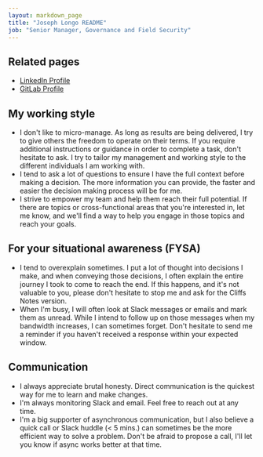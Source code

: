 ```yaml
---
layout: markdown_page
title: "Joseph Longo README"
job: "Senior Manager, Governance and Field Security"
---
```


## Related pages

- [LinkedIn Profile](https://www.linkedin.com/in/joseph-longo-97568283/)
- [GitLab Profile](https://gitlab.com/jlongo_gitlab)

## My working style

- I don't like to micro-manage. As long as results are being delivered, I try to give others the freedom to operate on their terms. If you require additional instructions or guidance in order to complete a task, don't hesitate to ask. I try to tailor my management and working style to the different individuals I am working with.
- I tend to ask a lot of questions to ensure I have the full context before making a decision. The more information you can provide, the faster and easier the decision making process will be for me.
- I strive to empower my team and help them reach their full potential. If there are topics or cross-functional areas that you're interested in, let me know, and we'll find a way to help you engage in those topics and reach your goals.

## For your situational awareness (FYSA)

- I tend to overexplain sometimes. I put a lot of thought into decisions I make, and when conveying those decisions, I often explain the entire journey I took to come to reach the end. If this happens, and it's not valuable to you, please don't hesitate to stop me and ask for the Cliffs Notes version.
- When I'm busy, I will often look at Slack messages or emails and mark them as unread. While I intend to follow up on those messages when my bandwidth increases, I can sometimes forget. Don't hesitate to send me a reminder if you haven't received a response within your expected window.

## Communication

- I always appreciate brutal honesty. Direct communication is the quickest way for me to learn and make changes.
- I'm always monitoring Slack and email. Feel free to reach out at any time.
- I'm a big supporter of asynchronous communication, but I also believe a quick call or Slack huddle (< 5 mins.) can sometimes be the more efficient way to solve a problem. Don't be afraid to propose a call, I'll let you know if async works better at that time.
